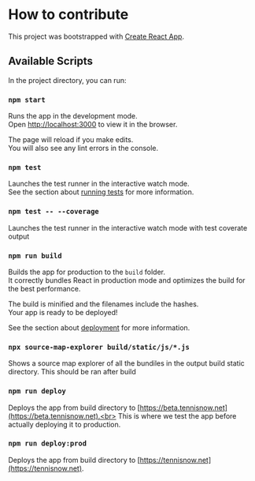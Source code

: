 # How to contribute

This project was bootstrapped with [Create React App](https://github.com/facebook/create-react-app).

## Available Scripts

In the project directory, you can run:

### `npm start` 

Runs the app in the development mode.<br>
Open [http://localhost:3000](http://localhost:3000) to view it in the browser.

The page will reload if you make edits.<br>
You will also see any lint errors in the console.

### `npm test` 

Launches the test runner in the interactive watch mode.<br>
See the section about [running tests](https://facebook.github.io/create-react-app/docs/running-tests) for more information.

### `npm test -- --coverage`

Launches the test runner in the interactive watch mode with test coverate output

### `npm run build` 

Builds the app for production to the `build` folder.<br>
It correctly bundles React in production mode and optimizes the build for the best performance.

The build is minified and the filenames include the hashes.<br>
Your app is ready to be deployed!

See the section about [deployment](https://facebook.github.io/create-react-app/docs/deployment) for more information.

### `npx source-map-explorer build/static/js/*.js`

Shows a source map explorer of all the bundiles in the output build static directory.
This should be ran after build

### `npm run deploy` 

Deploys the app from build directory to [https://beta.tennisnow.net](https://beta.tennisnow.net).<br>
This is where we test the app before actually deploying it to production.

### `npm run deploy:prod` 

Deploys the app from build directory to [https://tennisnow.net](https://tennisnow.net). 
